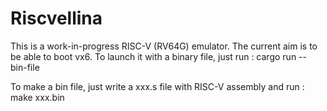 # Riscvellina

This is a work-in-progress RISC-V (RV64G) emulator. The current aim is to be able to boot vx6.
To launch it with a binary file, just run :
    cargo run -- bin-file

To make a bin file, just write a xxx.s file with RISC-V assembly and run :
    make xxx.bin